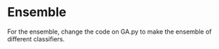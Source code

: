 # Ensemble
For the ensemble, change the code on GA.py to make the ensemble of different classifiers.